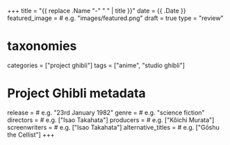 +++
title = "{{ replace .Name "-" " " | title }}"
date = {{ .Date }}
featured_image = # e.g. "images/featured.png"
draft = true
type = "review"

# taxonomies
categories = ["project ghibli"]
tags = ["anime", "studio ghibli"]

# Project Ghibli metadata
release = # e.g. "23rd January 1982"
genre = # e.g. "science fiction"
directors = # e.g. ["Isao Takahata"]
producers = # e.g. ["Kôichi Murata"]
screenwriters = # e.g. ["Isao Takahata"]
alternative_titles = # e.g. ["Gōshu the Cellist"]
+++

